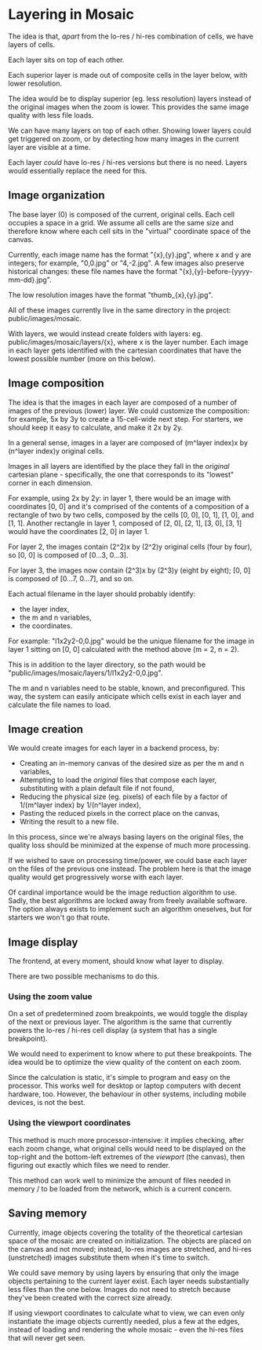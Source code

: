 # Layering in Mosaic

The idea is that, *apart* from the lo-res / hi-res combination of cells, we have layers of cells.

Each layer sits on top of each other.

Each superior layer is made out of composite cells in the layer below, with lower resolution.

The idea would be to display superior (eg. less resolution) layers instead of the original images when the zoom is lower. This provides the same image quality with less file loads.

We can have many layers on top of each other. Showing lower layers could get triggered on zoom, or by detecting how many images in the current layer are visible at a time.

Each layer *could* have lo-res / hi-res versions but there is no need. Layers would essentially replace the need for this.

## Image organization

The base layer (0) is composed of the current, original cells. Each cell occupies a space in a grid. We assume all cells are the same size and therefore know where each cell sits in the "virtual" coordinate space of the canvas.

Currently, each image name has the format "{x},{y}.jpg", where x and y are integers; for example, "0,0.jpg" or "4,-2.jpg". A few images also preserve historical changes: these file names have the format "{x},{y}-before-{yyyy-mm-dd}.jpg".

The low resolution images have the format "thumb_{x},{y}.jpg".

All of these images currently live in the same directory in the project: public/images/mosaic.

With layers, we would instead create folders with layers: eg. public/images/mosaic/layers/{x}, where x is the layer number. Each image in each layer gets identified with the cartesian coordinates that have the lowest possible number (more on this below).

## Image composition

The idea is that the images in each layer are composed of a number of images of the previous (lower) layer. We could customize the composition: for example, 5x by 3y to create a 15-cell-wide next step. For starters, we should keep it easy to calculate, and make it 2x by 2y.

In a general sense, images in a layer are composed of (m^layer index)x by (n^layer index)y original cells.

Images in all layers are identified by the place they fall in the *original* cartesian plane - specifically, the one that corresponds to its "lowest" corner in each dimension.

For example, using 2x by 2y: in layer 1, there would be an image with coordinates [0, 0] and it's comprised of the contents of a composition of a rectangle of two by two cells, composed by the cells [0, 0], [0, 1], [1, 0], and [1, 1]. Another rectangle in layer 1, composed of [2, 0], [2, 1], [3, 0], [3, 1] would have the coordinates [2, 0] in layer 1.

For layer 2, the images contain (2^2)x by (2^2)y original cells (four by four), so [0, 0] is composed of [0...3, 0...3].

For layer 3, the images now contain (2^3)x by (2^3)y (eight by eight); [0, 0] is composed of [0...7, 0...7], and so on.

Each actual filename in the layer should probably identify:
- the layer index,
- the m and n variables,
- the coordinates. 

For example: "l1x2y2-0,0.jpg" would be the unique filename for the image in layer 1 sitting on [0, 0] calculated with the method above (m = 2, n = 2).

This is in addition to the layer directory, so the path would be "public/images/mosaic/layers/1/l1x2y2-0,0.jpg".

The m and n variables need to be stable, known, and preconfigured. This way, the system can easily anticipate which cells exist in each layer and calculate the file names to load.

## Image creation
We would create images for each layer in a backend process, by:
- Creating an in-memory canvas of the desired size as per the m and n variables,
- Attempting to load the *original* files that compose each layer, substituting with a plain default file if not found,
- Reducing the physical size (eg. pixels) of each file by a factor of 1/(m^layer index) by 1/(n^layer index),
- Pasting the reduced pixels in the correct place on the canvas,
- Writing the result to a new file.

In this process, since we're always basing layers on the original files, the quality loss should be minimized at the expense of much more processing.

If we wished to save on processing time/power, we could base each layer on the files of the previous one instead. The problem here is that the image quality would get progressively worse with each layer.

Of cardinal importance would be the image reduction algorithm to use. Sadly, the best algorithms are locked away from freely available software. The option always exists to implement such an algorithm oneselves, but for starters we won't go that route.

## Image display
The frontend, at every moment, should know what layer to display.

There are two possible mechanisms to do this.

### Using the zoom value
On a set of predetermined zoom breakpoints, we would toggle the display of the next or previous layer. The algorithm is the same that currently powers the lo-res / hi-res cell display (a system that has a single breakpoint).

We would need to experiment to know where to put these breakpoints. The idea would be to optimize the view quality of the content on each zoom.

Since the calculation is static, it's simple to program and easy on the processor. This works well for desktop or laptop computers with decent hardware, too. However, the behaviour in other systems, including mobile devices, is not the best.

### Using the viewport coordinates
This method is much more processor-intensive: it implies checking, after each zoom change, what original cells would need to be displayed on the top-right and the bottom-left extremes of the *viewport* (the canvas), then figuring out exactly which files we need to render.

This method can work well to minimize the amount of files needed in memory / to be loaded from the network, which is a current concern.

## Saving memory
Currently, image objects covering the totality of the theoretical cartesian space of the mosaic are created on initialization. The objects are placed on the canvas and not moved; instead, lo-res images are stretched, and hi-res (unstretched) images substitute them when it's time to switch.

We could save memory by using layers by ensuring that only the image objects pertaining to the current layer exist. Each layer needs substantially less files than the one below. Images do not need to stretch because they've been created with the correct size already.

If using viewport coordinates to calculate what to view, we can even only instantiate the image objects currently needed, plus a few at the edges, instead of loading and rendering the whole mosaic - even the hi-res files that will never get seen.